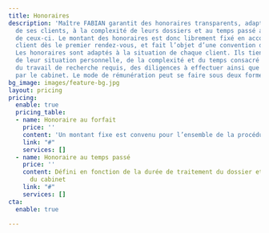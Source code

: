```yaml
---
title: Honoraires
description: 'Maître FABIAN garantit des honoraires transparents, adaptés à la situation
  de ses clients, à la complexité de leurs dossiers et au temps passé au traitement
  de ceux-ci. Le montant des honoraires est donc librement fixé en accord avec le
  client dès le premier rendez-vous, et fait l’objet d’une convention d’honoraires.
  Les honoraires sont adaptés à la situation de chaque client. Ils tiennent compte
  de leur situation personnelle, de la complexité et du temps consacré à l’affaire,
  du travail de recherche requis, des diligences à effectuer ainsi que des frais exposés
  par le cabinet. Le mode de rémunération peut se faire sous deux formes :'
bg_image: images/feature-bg.jpg
layout: pricing
pricing:
  enable: true
  pricing_table:
  - name: Honoraire au forfait
    price: ''
    content: 'Un montant fixe est convenu pour l’ensemble de la procédure '
    link: "#"
    services: []
  - name: Honoraire au temps passé
    price: ''
    content: Défini en fonction de la durée de traitement du dossier et du tarif horaire
      du cabinet
    link: "#"
    services: []
cta:
  enable: true

---
```

